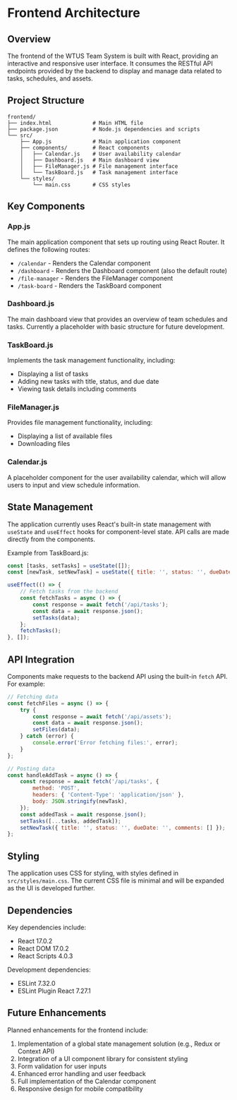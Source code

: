# Frontend Architecture

## Overview
The frontend of the WTUS Team System is built with React, providing an interactive and responsive user interface. It consumes the RESTful API endpoints provided by the backend to display and manage data related to tasks, schedules, and assets.

## Project Structure
```
frontend/
├── index.html             # Main HTML file
├── package.json           # Node.js dependencies and scripts
└── src/
    ├── App.js             # Main application component
    ├── components/        # React components
    │   ├── Calendar.js    # User availability calendar
    │   ├── Dashboard.js   # Main dashboard view
    │   ├── FileManager.js # File management interface
    │   └── TaskBoard.js   # Task management interface
    └── styles/
        └── main.css       # CSS styles
```

## Key Components

### App.js
The main application component that sets up routing using React Router. It defines the following routes:
- `/calendar` - Renders the Calendar component
- `/dashboard` - Renders the Dashboard component (also the default route)
- `/file-manager` - Renders the FileManager component
- `/task-board` - Renders the TaskBoard component

### Dashboard.js
The main dashboard view that provides an overview of team schedules and tasks. Currently a placeholder with basic structure for future development.

### TaskBoard.js
Implements the task management functionality, including:
- Displaying a list of tasks
- Adding new tasks with title, status, and due date
- Viewing task details including comments

### FileManager.js
Provides file management functionality, including:
- Displaying a list of available files
- Downloading files

### Calendar.js
A placeholder component for the user availability calendar, which will allow users to input and view schedule information.

## State Management
The application currently uses React's built-in state management with `useState` and `useEffect` hooks for component-level state. API calls are made directly from the components.

Example from TaskBoard.js:
```jsx
const [tasks, setTasks] = useState([]);
const [newTask, setNewTask] = useState({ title: '', status: '', dueDate: '', comments: [] });

useEffect(() => {
    // Fetch tasks from the backend
    const fetchTasks = async () => {
        const response = await fetch('/api/tasks');
        const data = await response.json();
        setTasks(data);
    };
    fetchTasks();
}, []);
```

## API Integration
Components make requests to the backend API using the built-in `fetch` API. For example:

```javascript
// Fetching data
const fetchFiles = async () => {
    try {
        const response = await fetch('/api/assets');
        const data = await response.json();
        setFiles(data);
    } catch (error) {
        console.error('Error fetching files:', error);
    }
};

// Posting data
const handleAddTask = async () => {
    const response = await fetch('/api/tasks', {
        method: 'POST',
        headers: { 'Content-Type': 'application/json' },
        body: JSON.stringify(newTask),
    });
    const addedTask = await response.json();
    setTasks([...tasks, addedTask]);
    setNewTask({ title: '', status: '', dueDate: '', comments: [] });
};
```

## Styling
The application uses CSS for styling, with styles defined in `src/styles/main.css`. The current CSS file is minimal and will be expanded as the UI is developed further.

## Dependencies
Key dependencies include:
- React 17.0.2
- React DOM 17.0.2
- React Scripts 4.0.3

Development dependencies:
- ESLint 7.32.0
- ESLint Plugin React 7.27.1

## Future Enhancements
Planned enhancements for the frontend include:
1. Implementation of a global state management solution (e.g., Redux or Context API)
2. Integration of a UI component library for consistent styling
3. Form validation for user inputs
4. Enhanced error handling and user feedback
5. Full implementation of the Calendar component
6. Responsive design for mobile compatibility